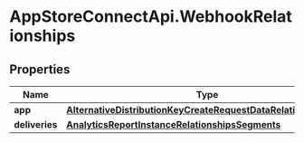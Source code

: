 # AppStoreConnectApi.WebhookRelationships

## Properties

Name | Type | Description | Notes
------------ | ------------- | ------------- | -------------
**app** | [**AlternativeDistributionKeyCreateRequestDataRelationshipsApp**](AlternativeDistributionKeyCreateRequestDataRelationshipsApp.md) |  | [optional] 
**deliveries** | [**AnalyticsReportInstanceRelationshipsSegments**](AnalyticsReportInstanceRelationshipsSegments.md) |  | [optional] 


